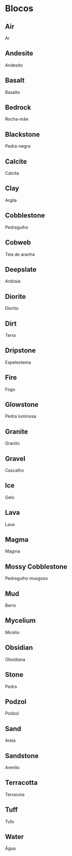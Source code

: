 # Blocos

## Air

Ar

## Andesite

Andesito

## Basalt

Basalto

## Bedrock

Rocha-mãe

## Blackstone

Pedra-negra

## Calcite

Calcita

## Clay

Argila

## Cobblestone

Pedregulho

## Cobweb

Teia de aranha

## Deepslate

Ardósia

## Diorite

Diorito

## Dirt

Terra

## Dripstone

Espeleotema

## Fire

Fogo

## Glowstone

Pedra luminosa

## Granite

Granito

## Gravel

Cascalho

## Ice

Gelo

## Lava

Lava

## Magma

Magma

## Mossy Cobblestone

Pedregulho musgoso

## Mud

Barro

## Mycelium

Micélio

## Obsidian

Obsidiana

## Stone

Pedra

## Podzol

Podzol

## Sand

Areia

## Sandstone

Arenito

## Terracotta

Terracota

## Tuff

Tufo

## Water

Água
